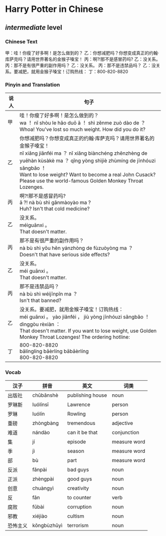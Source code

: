 # Harry Potter in Chinese
## *intermediate* level

### Chinese Text
甲：哇！你瘦了好多啊！是怎么做到的？
乙：你想减肥吗？你想变成真正的约翰·库萨克吗？请用世界著名的金猴子嗓宝！
丙：啊?!那不是感冒药吗?
乙：没关系。
丙：那不是有很严重的副作用吗？
乙：没关系。
丙：那不是违禁品吗？
乙：没关系。要减肥，就用金猴子嗓宝！订购热线：
丁：800-820-8820

### Pinyin and Translation
|说人|句子|
|----|----|
|甲|哇！你瘦了好多啊！是怎么做到的？<br />wa ！ nǐ shòu le hǎo duō ā ！ shì zěnme zuò dào de ？<br />Whoa! You've lost so much weight. How did you do it?|
|乙|你想减肥吗？你想变成真正的约翰·库萨克吗？请用世界著名的金猴子嗓宝！<br />nǐ xiǎng jiǎnféi ma ？ nǐ xiǎng biànchéng zhēnzhèng de yuēhàn kùsàkè ma ？ qǐng yòng shìjiè zhùmíng de jīnhóuzi sǎngbǎo ！<br />Want to lose weight? Want to become a real John Cusack? Please use the world-famous Golden Monkey Throat Lozenges.|
|丙|啊?!那不是感冒药吗?<br />ā ?! nà bù shì gǎnmàoyào ma ?<br />Huh? Isn't that cold medicine?|
|乙|没关系。<br />méiguānxi 。<br />That doesn't matter.|
|丙|那不是有很严重的副作用吗？<br />nà bù shì yǒu hěn yánzhòng de fùzuòyòng ma ？<br />Doesn't that have serious side effects?|
|乙|没关系。<br />méi guānxi 。<br />That doesn't matter.|
|丙|那不是违禁品吗？<br />nà bù shì wéijīnpǐn ma ？<br />Isn't that banned?|
|乙|没关系。要减肥，就用金猴子嗓宝！订购热线：<br />méi guānxi 。 yào jiǎnféi ， jiù yòng jīnhóuzi sǎngbǎo ！ dìnggòu rèxiàn ：<br />That doesn't matter. If you want to lose weight, use Golden Monkey Throat Lozenges! The ordering hotline:|
|丁|800-820-8820<br />bālínglíng bāèrlíng bābāèrlíng<br />800-820-8820|
### Vocab
|汉子|拼音|英文|词类|
|----|----|----|----|
|出版社|chūbǎnshè|publishing house|noun|
|罗琳斯|luólínsī|Lawrence|person|
|罗琳|luólín|Rowling|person|
|重磅|zhòngbàng|tremendous|adjective|
|难道|nándào|can it be that|conjunction|
|集|jí|episode|measure word|
|季|jì|season|measure word|
|部|bù|part|measure word|
|反派|fǎnpài|bad guys|noun|
|正派|zhèngpài|good guys|noun|
|创意|chuàngyì|creativity|noun|
|反|fǎn|to counter|verb|
|腐败|fǔbài|corruption|noun|
|邪教|xiéjiào|cultism|noun|
|恐怖主义|kǒngbùzhǔyì|terrorism|noun|